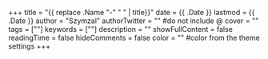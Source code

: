 +++
title = "{{ replace .Name "-" " " | title}}"
date = {{ .Date }}
lastmod = {{ .Date }} 
author = "Szymzal"
authorTwitter = "" #do not include @
cover = ""
tags = [""]
keywords = [""]
description = ""
showFullContent = false
readingTime = false
hideComments = false
color = "" #color from the theme settings
+++

